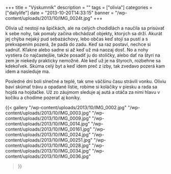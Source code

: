 +++
title = "Výskumník"
description = ""
tags = ["olivia"]
categories = ["dailylife"]
date = "2013-10-20T14:33:15"
banner = "/wp-content/uploads/2013/10/IMG_0024t.jpg"
+++

Olívia už nestojí na špičkách, ale na celých chodidlách a naučila sa prisúvať k sebe nohy, tak pomaly začína obchádzať objekty, ktorých sa drží. Akurát jej chýba nejaký
pud sebazáchovy, lebo občas keď stojí sa pustí a s prekvapením pozerá, že padá do zadu. Keď sa raz
postaví, nechce si sadnúť. Kľakne alebo sadne si až keď už má naozaj dosť. No a nohy vystiera čo
najčastejšie, takže posadiť ju do stoličky, alebo dať na štyri na zem je niekedy prakticky nemožné.
Ale keď už je na štyroch, rozbehne sa kdekoľvek. Skúma celý byt a keď idem preč z izby, tak zvedavo
pozerá kam idem a nasleduje ma.

Posledné dni boli slnečné a teplé, tak sme väčšinu času strávili vonku. Oliviu baví skúmať trávu a
opadané lístie, robíme si koláčiky v piesku a rada sa hojdá na hojdačke. Už zo záujmom sleduje aj
autá a otáča za nimi hlavu v kočíku a chodíme pozerať aj koníky.

{{< gallery
    "/wp-content/uploads/2013/10/IMG_0002.jpg"
    "/wp-content/uploads/2013/10/IMG_0003.jpg"
    "/wp-content/uploads/2013/10/IMG_0009.jpg"
    "/wp-content/uploads/2013/10/IMG_0014.jpg"
    "/wp-content/uploads/2013/10/IMG_00161.jpg"
    "/wp-content/uploads/2013/10/IMG_0024.jpg"
    "/wp-content/uploads/2013/10/IMG_00251.jpg"
    "/wp-content/uploads/2013/10/IMG_0028.jpg"
    "/wp-content/uploads/2013/10/IMG_0034.jpg"
    "/wp-content/uploads/2013/10/IMG_0036.jpg"
>}}